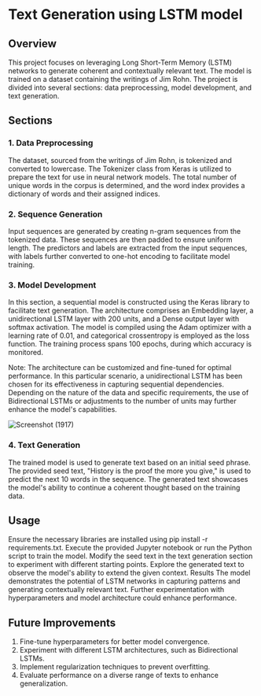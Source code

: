 # Text Generation using LSTM model
## Overview
This project focuses on leveraging Long Short-Term Memory (LSTM) networks to generate coherent and contextually relevant text. The model is trained on a dataset containing the writings of Jim Rohn. The project is divided into several sections: data preprocessing, model development, and text generation.

## Sections
### 1. Data Preprocessing
The dataset, sourced from the writings of Jim Rohn, is tokenized and converted to lowercase. The Tokenizer class from Keras is utilized to prepare the text for use in neural network models. The total number of unique words in the corpus is determined, and the word index provides a dictionary of words and their assigned indices.

### 2. Sequence Generation
Input sequences are generated by creating n-gram sequences from the tokenized data. These sequences are then padded to ensure uniform length. The predictors and labels are extracted from the input sequences, with labels further converted to one-hot encoding to facilitate model training.

### 3. Model Development
In this section, a sequential model is constructed using the Keras library to facilitate text generation. The architecture comprises an Embedding layer, a unidirectional LSTM layer with 200 units, and a Dense output layer with softmax activation. The model is compiled using the Adam optimizer with a learning rate of 0.01, and categorical crossentropy is employed as the loss function. The training process spans 100 epochs, during which accuracy is monitored.

Note: The architecture can be customized and fine-tuned for optimal performance. In this particular scenario, a unidirectional LSTM has been chosen for its effectiveness in capturing sequential dependencies. Depending on the nature of the data and specific requirements, the use of Bidirectional LSTMs or adjustments to the number of units may further enhance the model's capabilities.

![Screenshot (1917)](https://github.com/Disciplined-22/LSTM_MODEL_PREDICT_WORD_1/assets/129745308/fe133383-8960-4c36-b0fe-e75eb2f08f37)


### 4. Text Generation
The trained model is used to generate text based on an initial seed phrase. The provided seed text, "History is the proof the more you give," is used to predict the next 10 words in the sequence. The generated text showcases the model's ability to continue a coherent thought based on the training data.

## Usage
Ensure the necessary libraries are installed using pip install -r requirements.txt.
Execute the provided Jupyter notebook or run the Python script to train the model.
Modify the seed text in the text generation section to experiment with different starting points.
Explore the generated text to observe the model's ability to extend the given context.
Results
The model demonstrates the potential of LSTM networks in capturing patterns and generating contextually relevant text. Further experimentation with hyperparameters and model architecture could enhance performance.

## Future Improvements
1. Fine-tune hyperparameters for better model convergence.
2. Experiment with different LSTM architectures, such as Bidirectional LSTMs.
3. Implement regularization techniques to prevent overfitting.
4. Evaluate performance on a diverse range of texts to enhance generalization.


